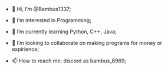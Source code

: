 - 👋 Hi, I’m @Bambus1337;

- 👀 I’m interested in Programming;

- 🌱 I’m currently learning Python, C++, Java;

- 💞️ I’m looking to collaborate on making programs for money or expirience;

- 📫 How to reach me: discord as bambus_6969;
